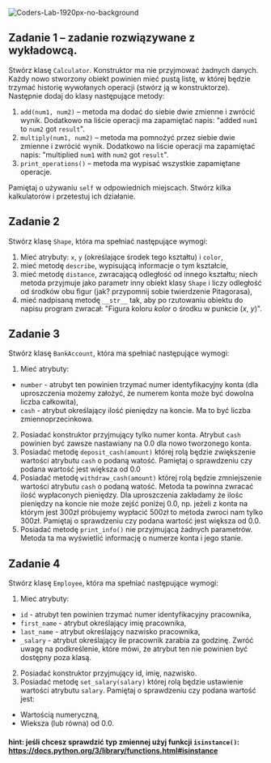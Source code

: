 ![Coders-Lab-1920px-no-background](https://user-images.githubusercontent.com/30623667/104709394-2cabee80-571f-11eb-9518-ea6a794e558e.png)


## Zadanie 1 &ndash; zadanie rozwiązywane z wykładowcą.
Stwórz klasę `Calculator`. Konstruktor ma nie przyjmować żadnych danych. 
Każdy nowo stworzony obiekt powinien mieć pustą
listę, w której będzie trzymać historię wywołanych operacji (stwórz ją w konstruktorze).
Następnie dodaj do klasy następujące metody:

1. `add(num1, num2)` &ndash; metoda ma dodać do siebie dwie zmienne i zwrócić wynik. 
Dodatkowo na liście operacji ma zapamiętać napis: "added `num1` to `num2` got `result`".
2. `multiply(num1, num2)` &ndash; metoda ma pomnożyć przez siebie dwie zmienne i zwrócić wynik. 
Dodatkowo na liście operacji ma zapamiętać napis: "multiplied `num1` with `num2` got `result`".
5. `print_operations()` &ndash; metoda ma wypisać wszystkie zapamiętane operacje.

Pamiętaj o używaniu `self` w odpowiednich miejscach.
Stwórz kilka kalkulatorów i przetestuj ich działanie.

## Zadanie 2
Stwórz klasę `Shape`, która ma spełniać następujące wymogi:

1. Mieć atrybuty:
`x`, `y` (określające środek tego kształtu) i `color`,
2. mieć metodę `describe`, wypisującą informacje o tym kształcie,
3. mieć metodę `distance`, zwracającą odległość od innego kształtu; 
niech metoda przyjmuje jako parametr inny obiekt klasy `Shape` i liczy odległość od środków obu figur 
(jak? przypomnij sobie twierdzenie Pitagorasa),
4. mieć nadpisaną metodę `__str__` tak, aby po rzutowaniu obiektu do napisu program zwracał: 
"Figura koloru *kolor* o środku w punkcie (*x*, *y*)".


## Zadanie 3
Stwórz klasę `BankAccount`, która ma spełniać następujące wymogi:

1. Mieć atrybuty:
 * `number` - atrubyt ten powinien trzymać numer identyfikacyjny konta (dla uproszczenia możemy założyć,
że numerem konta może być dowolna liczba całkowita),
 * `cash` - atrybut określający ilość pieniędzy na koncie. Ma to być liczba zmiennoprzecinkowa.
2. Posiadać konstruktor przyjmujący tylko numer konta. Atrybut `cash` powinien być zawsze nastawiany na 0.0
dla nowo tworzonego konta.
3. Posiadać metodę `deposit_cash(amount)` której rolą będzie zwiększenie wartości atrybutu `cash` o podaną watość. 
Pamiętaj o sprawdzeniu czy podana wartość jest większa od 0.0
4. Posiadać metodę `withdraw_cash(amount)` której rolą będzie zmniejszenie wartości atrybutu `cash` o podaną watość. 
Metoda ta powinna zwracać ilość wypłaconych pieniędzy. Dla uproszczenia zakładamy że ilośc pieniędzy na koncie
nie może zejść poniżej 0.0, np. jeżeli z konta na którym jest 300zł próbujemy wypłacić 500zł to metoda zwroci nam
tylko 300zł. Pamiętaj o sprawdzeniu czy podana wartość jest większa od 0.0.
5. Posiadać metodę `print_info()` nie przyjmującą żadnych parametrów. 
Metoda ta ma wyświetlić informację o numerze konta i jego stanie.


## Zadanie 4
Stwórz klasę `Employee`, która ma spełniać następujące wymogi:

1. Mieć atrybuty:
 * `id` - atrubyt ten powinien trzymać numer identyfikacyjny pracownika,
 * `first_name` - atrybut określający imię pracownika,
 * `last_name` - atrybut określający nazwisko pracownika,
 * `_salary` - atrybut określający ile pracownik zarabia za godzinę. Zwróć uwagę na podkreślenie, które mówi,
że atrybut ten nie powinien być dostępny poza klasą. 
2. Posiadać konstruktor przyjmujący id, imię, nazwisko.
3. Posiadać metodę `set_salary(salary)` której rolą będzie ustawienie wartości atrybutu `salary`. 
Pamiętaj o sprawdzeniu czy podana wartość jest:
 * Wartością numeryczną,
 * Wieksza (lub równa) od 0.0.

#### hint: jeśli chcesz sprawdzić typ zmiennej użyj funkcji `isinstance()`: https://docs.python.org/3/library/functions.html#isinstance
